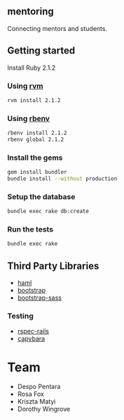 ## mentoring

Connecting mentors and students.



## Getting started

Install Ruby 2.1.2

### Using [rvm](https://rvm.io/rvm/install)

```bash
rvm install 2.1.2
```

### Using [rbenv](https://github.com/sstephenson/rbenv)

```bash
rbenv install 2.1.2
rbenv global 2.1.2
```

### Install the gems

```bash
gem install bundler
bundle install --without production
```

### Setup the database

```bash
bundle exec rake db:create
```

### Run the tests
```bash
bundle exec rake
```

## Third Party Libraries
- [haml](http://haml.info/)
- [bootstrap](http://getbootstrap.com/)
- [bootstrap-sass](https://github.com/twbs/bootstrap-sass)

### Testing
- [rspec-rails](https://github.com/rspec/rspec-rails)
- [capybara](https://github.com/jnicklas/capybara)

# Team
- Despo Pentara
- Rosa Fox
- Kriszta Matyi
- Dorothy Wingrove
